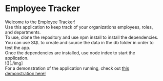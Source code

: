 # Employee Tracker
Welcome to the Employee Tracker!</br>
Use this application to keep track of your organizations employees, roles, and departments.</br>
To use, clone the repository and use npm install to install the dependencies.</br>
You can use SQL to create and source the data in the db folder in order to test the app.</br>
Once the dependencies are installed, use node index to start the application.</br>
!()[./img]</br>
For a demonstration of the application running, check out <a href="https://drive.google.com/file/d/1XcY3DoIp9cmF0Fjzif_lVEzfr37w_nLy/view">this demonstration here!</a>